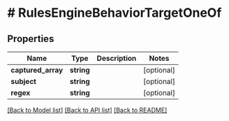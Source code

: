 # # RulesEngineBehaviorTargetOneOf

## Properties

Name | Type | Description | Notes
------------ | ------------- | ------------- | -------------
**captured_array** | **string** |  | [optional]
**subject** | **string** |  | [optional]
**regex** | **string** |  | [optional]

[[Back to Model list]](../../README.md#models) [[Back to API list]](../../README.md#endpoints) [[Back to README]](../../README.md)
